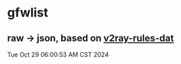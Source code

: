 # gfwlist
## raw -> json, based on [v2ray-rules-dat](https://github.com/Loyalsoldier/v2ray-rules-dat)
Tue Oct 29 06:00:53 AM CST 2024

